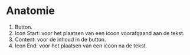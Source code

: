 <!-- @license CC0-1.0 -->

# Anatomie

1. Button.
2. Icon Start: voor het plaatsen van een icoon voorafgaand aan de tekst.
3. Content: voor de inhoud in de button.
4. Icon End: voor het plaatsen van een icoon na de tekst.
